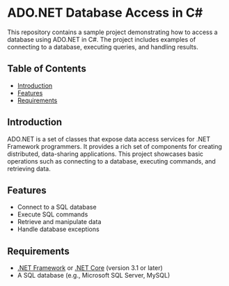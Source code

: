 # ADO.NET Database Access in C#

This repository contains a sample project demonstrating how to access a database using ADO.NET in C#. The project includes examples of connecting to a database, executing queries, and handling results.

## Table of Contents
- [Introduction](#introduction)
- [Features](#features)
- [Requirements](#requirements)

## Introduction
ADO.NET is a set of classes that expose data access services for .NET Framework programmers. It provides a rich set of components for creating distributed, data-sharing applications. This project showcases basic operations such as connecting to a database, executing commands, and retrieving data.

## Features
- Connect to a SQL database
- Execute SQL commands
- Retrieve and manipulate data
- Handle database exceptions

## Requirements
- [.NET Framework](https://dotnet.microsoft.com/download/dotnet-framework) or [.NET Core](https://dotnet.microsoft.com/download/dotnet) (version 3.1 or later)
- A SQL database (e.g., Microsoft SQL Server, MySQL)
